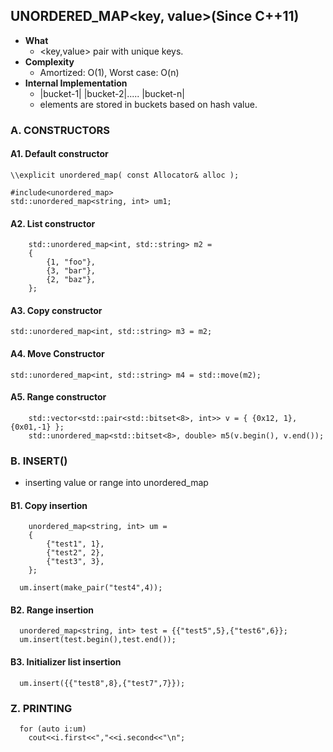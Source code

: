 ## UNORDERED_MAP<key, value>(Since C++11)
  - **What**
    - <key,value> pair with unique keys.
  - **Complexity**
    - Amortized: O(1), Worst case: O(n)
  - **Internal Implementation**
    - |bucket-1|  |bucket-2|..... |bucket-n|
    - elements are stored in buckets based on hash value.
    
### A. CONSTRUCTORS
#### A1. Default constructor
```      
\\explicit unordered_map( const Allocator& alloc );

#include<unordered_map>
std::unordered_map<string, int> um1;
```
#### A2. List constructor
```
    std::unordered_map<int, std::string> m2 =
    {
        {1, "foo"},
        {3, "bar"},
        {2, "baz"},
    };
```
#### A3. Copy constructor
```
std::unordered_map<int, std::string> m3 = m2;
```
#### A4. Move Constructor
```
std::unordered_map<int, std::string> m4 = std::move(m2);
```
#### A5. Range constructor
```
    std::vector<std::pair<std::bitset<8>, int>> v = { {0x12, 1}, {0x01,-1} };
    std::unordered_map<std::bitset<8>, double> m5(v.begin(), v.end());
```

### B. INSERT()
  - inserting value or range into unordered_map
#### B1. Copy insertion
```
    unordered_map<string, int> um =
    {
        {"test1", 1},
        {"test2", 2},
        {"test3", 3},
    };

  um.insert(make_pair("test4",4));
```
#### B2. Range insertion
```
  unordered_map<string, int> test = {{"test5",5},{"test6",6}};
  um.insert(test.begin(),test.end());
```
#### B3. Initializer list insertion
```
  um.insert({{"test8",8},{"test7",7}});
```

### Z. PRINTING
```
  for (auto i:um)
    cout<<i.first<<","<<i.second<<"\n";
```
